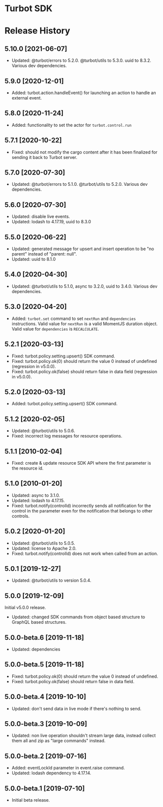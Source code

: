 # Turbot SDK

# Release History

## 5.10.0 [2021-06-07]

- Updated: @turbot/errors to 5.2.0. @turbot/utils to 5.3.0. uuid to 8.3.2. Various dev dependencies.

## 5.9.0 [2020-12-01]

- Added: turbot.action.handleEvent() for launching an action to handle an external event.

## 5.8.0 [2020-11-24]

- Added: functionality to set the actor for `turbot.control.run`

## 5.7.1 [2020-10-22]

- Fixed: should not modify the cargo content after it has been finalized for sending it back to Turbot server.

## 5.7.0 [2020-07-30]

- Updated: @turbot/errors to 5.1.0. @turbot/utils to 5.2.0. Various dev dependencies.

## 5.6.0 [2020-07-30]

- Updated: disable live events.
- Updated: lodash to 4.17.19, uuid to 8.3.0

## 5.5.0 [2020-06-22]

- Updated: generated message for upsert and insert operation to be "no parent" instead of "parent: null".
- Updated: uuid to 8.1.0

## 5.4.0 [2020-04-30]

- Updated: @turbot/utils to 5.1.0, async to 3.2.0, uuid to 3.4.0. Various dev dependencies.

## 5.3.0 [2020-04-20]

- Added: `turbot.set` command to set `nextRun` and `dependencies` instructions. Valid value for `nextRun` is a valid MomentJS duration object. Valid value for `dependencies` is `RECALCULATE`.

## 5.2.1 [2020-03-13]

- Fixed: turbot.policy.setting.upsert() SDK command.
- Fixed: turbot.policy.ok(0) should return the value 0 instead of undefined (regression in v5.0.0).
- Fixed: turbot.policy.ok(false) should return false in data field (regression in v5.0.0).

## 5.2.0 [2020-03-13]

- Added: turbot.policy.setting.upsert() SDK command.

## 5.1.2 [2020-02-05]

- Updated: @turbot/utils to 5.0.6.
- Fixed: incorrect log messages for resource operations.

## 5.1.1 [2010-02-04]

- Fixed: create & update resource SDK API where the first parameter is the resource id.

## 5.1.0 [2010-01-20]

- Updated: async to 3.1.0.
- Updated: lodash to 4.17.15.
- Fixed: turbot.notify(controlId) incorrectly sends all notification for the control in the parameter even for the notification that belongs to other controls.

## 5.0.2 [2020-01-20]

- Updated: @turbot/utils to 5.0.5.
- Updated: license to Apache 2.0.
- Fixed: turbot.notify(controlId) does not work when called from an action.

## 5.0.1 [2019-12-27]

- Updated: @turbot/utils to version 5.0.4.

## 5.0.0 [2019-12-09]

Initial v5.0.0 release.

- Updated: changed SDK commands from object based structure to GraphQL based structures.

## 5.0.0-beta.6 [2019-11-18]

- Updated: dependencies

## 5.0.0-beta.5 [2019-11-18]

- Fixed: turbot.policy.ok(0) should return the value 0 instead of undefined.
- Fixed: turbot.policy.ok(false) should return false in data field.

## 5.0.0-beta.4 [2019-10-10]

- Updated: don't send data in live mode if there's nothing to send.

## 5.0.0-beta.3 [2019-10-09]

- Updated: non live operation shouldn't stream large data, instead collect them all and zip as "large commands" instead.

## 5.0.0-beta.2 [2019-07-16]

- Added: eventLockId parameter in event.raise command.
- Updated: lodash dependency to 4.17.14.

## 5.0.0-beta.1 [2019-07-10]

- Initial beta release.
